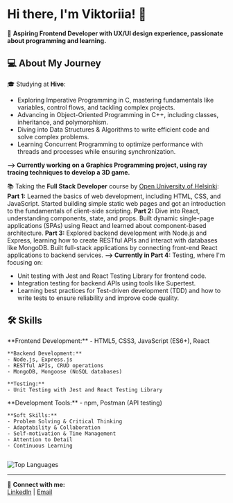 # Hi there, I'm Viktoriia! 👋  
🌟 **Aspiring Frontend Developer with UX/UI design experience, passionate about programming and learning.**

## 💻 About My Journey
🎓 Studying at **Hive**:  
- Exploring Imperative Programming in C, mastering fundamentals like variables, control flows, and tackling complex projects.
- Advancing in Object-Oriented Programming in C++, including classes, inheritance, and polymorphism.
- Diving into Data Structures & Algorithms to write efficient code and solve complex problems.
- Learning Concurrent Programming to optimize performance with threads and processes while ensuring synchronization.

**--> Currently working on a Graphics Programming project, using ray tracing techniques to develop a 3D game.**
  
📚 Taking the **Full Stack Developer** course by [Open University of Helsinki](https://fullstackopen.com/):  
**Part 1:** Learned the basics of web development, including HTML, CSS, and JavaScript. Started building simple static web pages and got an introduction to the fundamentals of client-side scripting.
**Part 2:** Dive into React, understanding components, state, and props. Built dynamic single-page applications (SPAs) using React and learned about component-based architecture.
**Part 3:** Explored backend development with Node.js and Express, learning how to create RESTful APIs and interact with databases like MongoDB. Built full-stack applications by connecting front-end React applications to backend services.
**--> Currently in Part 4:** Testing, where I'm focusing on:
  - Unit testing with Jest and React Testing Library for frontend code.
  - Integration testing for backend APIs using tools like Supertest.
  - Learning best practices for Test-driven development (TDD) and how to write tests to ensure reliability and improve code quality.

## 🛠️ Skills

<div style="display: flex; flex-wrap: wrap; justify-content: space-between;">
  <div style="flex: 1; min-width: 250px; margin-right: 20px;">
    **Frontend Development:**
    - HTML5, CSS3, JavaScript (ES6+), React

    **Backend Development:**
    - Node.js, Express.js
    - RESTful APIs, CRUD operations
    - MongoDB, Mongoose (NoSQL databases)

    **Testing:**
    - Unit Testing with Jest and React Testing Library
  </div>

  <div style="flex: 1; min-width: 250px;">
    **Development Tools:**
    - npm, Postman (API testing)

    **Soft Skills:**
    - Problem Solving & Critical Thinking
    - Adaptability & Collaboration
    - Self-motivation & Time Management
    - Attention to Detail
    - Continuous Learning
  </div>
</div>


![Top Languages](https://github-readme-stats.vercel.app/api/top-langs/?username=vkuznets23&layout=compact&theme=radical)

---

🔗 **Connect with me:**  
[LinkedIn](https://www.linkedin.com/in/viktoriia-kuznetsova/) | [Email](mailto:victoria.cuzneczowa23@gmail.com) 
